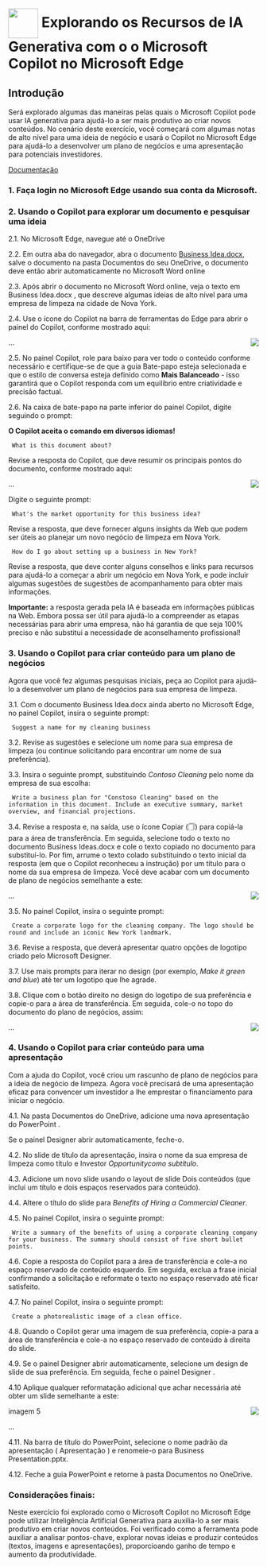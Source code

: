 <h1>
    <a href="https://www.dio.me/">
     <img align="center" width="60px" src="https://hermes.dio.me/lab_projects/badges/c1203540-e5d4-40d1-a1e8-a7e0387d8abe.png"></a>
    <span> 
Explorando os Recursos de IA Generativa com o o Microsoft Copilot no Microsoft Edge
</span>
</h1>

## Introdução
Será explorado algumas das maneiras pelas quais o Microsoft Copilot pode usar IA generativa para ajudá-lo a ser mais produtivo ao criar novos conteúdos. No cenário deste exercício, você começará com algumas notas de alto nível para uma ideia de negócio e usará o Copilot no Microsoft Edge para ajudá-lo a desenvolver um plano de negócios e uma apresentação para potenciais investidores.

[Documentação](https://microsoftlearning.github.io/mslearn-ai-fundamentals/Instructions/Labs/12-generative-ai.html)

### 1. Faça login no Microsoft Edge usando sua conta da Microsoft.

### 2. Usando o Copilot para explorar um documento e pesquisar uma ideia

2.1. No Microsoft Edge, navegue até o OneDrive

2.2. Em outra aba do navegador, abra o documento [Business Idea.docx](https://github.com/MicrosoftLearning/mslearn-ai-fundamentals/raw/main/data/generative-ai/Business%20Idea.docx), salve o documento na pasta Documentos do seu OneDrive, o documento deve então abrir automaticamente no Microsoft Word online

2.3. Após abrir o documento no Microsoft Word online, veja o texto em Business Idea.docx , que descreve algumas ideias de alto nível para uma empresa de limpeza na cidade de Nova York.

2.4. Use o ícone do Copilot na barra de ferramentas do Edge para abrir o painel do Copilot, conforme mostrado aqui:

<img align="right" src="https://github.com/lucasdechiara/DIO-Microsoft-Azure-AI-Fundamentals/blob/main/imagens/DP05%20-%20Explorando%20os%20Recursos%20de%20IA%20Generativa%20com%20o%20o%20Microsoft%20Copilot/01.png" width=""/> 

... 

2.5. No painel Copilot, role para baixo para ver todo o conteúdo conforme necessário e certifique-se de que a guia Bate-papo esteja selecionada e que o estilo de conversa esteja definido como **Mais Balanceado** - isso garantirá que o Copilot responda com um equilíbrio entre criatividade e precisão factual.

2.6. Na caixa de bate-papo na parte inferior do painel Copilot, digite seguindo o prompt:

**O Copilot aceita o comando em diversos idiomas!**
```
 What is this document about?
```
Revise a resposta do Copilot, que deve resumir os principais pontos do documento, conforme mostrado aqui:

<img align="right" src="https://github.com/lucasdechiara/DIO-Microsoft-Azure-AI-Fundamentals/blob/main/imagens/DP05%20-%20Explorando%20os%20Recursos%20de%20IA%20Generativa%20com%20o%20o%20Microsoft%20Copilot/02.png" width=""/> 

... 

Digite o seguinte prompt:
```
 What's the market opportunity for this business idea?
```
Revise a resposta, que deve fornecer alguns insights da Web que podem ser úteis ao planejar um novo negócio de limpeza em Nova York.

```
 How do I go about setting up a business in New York?
```
Revise a resposta, que deve conter alguns conselhos e links para recursos para ajudá-lo a começar a abrir um negócio em Nova York, e pode incluir algumas sugestões de sugestões de acompanhamento para obter mais informações.

**Importante:** a resposta gerada pela IA é baseada em informações públicas na Web. Embora possa ser útil para ajudá-lo a compreender as etapas necessárias para abrir uma empresa, não há garantia de que seja 100% preciso e não substitui a necessidade de aconselhamento profissional!

### 3. Usando o Copilot para criar conteúdo para um plano de negócios

Agora que você fez algumas pesquisas iniciais, peça ao Copilot para ajudá-lo a desenvolver um plano de negócios para sua empresa de limpeza.

3.1. Com o documento Business Idea.docx ainda aberto no Microsoft Edge, no painel Copilot, insira o seguinte prompt:
```
 Suggest a name for my cleaning business
```
3.2. Revise as sugestões e selecione um nome para sua empresa de limpeza (ou continue solicitando para encontrar um nome de sua preferência).

3.3. Insira o seguinte prompt, substituindo *Contoso Cleaning* pelo nome da empresa de sua escolha:
```
 Write a business plan for "Constoso Cleaning" based on the information in this document. Include an executive summary, market overview, and financial projections.
```
3.4. Revise a resposta e, na saída, use o ícone Copiar (🗍) para copiá-la para a área de transferência. Em seguida, selecione todo o texto no documento Business Ideas.docx e cole o texto copiado no documento para substituí-lo. Por fim, arrume o texto colado substituindo o texto inicial da resposta (em que o Copilot reconheceu a instrução) por um título para o nome da sua empresa de limpeza. Você deve acabar com um documento de plano de negócios semelhante a este:

<img align="right" src="https://github.com/lucasdechiara/DIO-Microsoft-Azure-AI-Fundamentals/blob/main/imagens/DP05%20-%20Explorando%20os%20Recursos%20de%20IA%20Generativa%20com%20o%20o%20Microsoft%20Copilot/03.png" width=""/> 

... 

3.5. No painel Copilot, insira o seguinte prompt:
```
 Create a corporate logo for the cleaning company. The logo should be round and include an iconic New York landmark.
```
3.6. Revise a resposta, que deverá apresentar quatro opções de logotipo criado pelo Microsoft Designer.

3.7. Use mais prompts para iterar no design (por exemplo, *Make it green and blue*) até ter um logotipo que lhe agrade.

3.8. Clique com o botão direito no design do logotipo de sua preferência e copie-o para a área de transferência. Em seguida, cole-o no topo do documento do plano de negócios, assim:

<img align="right" src="https://github.com/lucasdechiara/DIO-Microsoft-Azure-AI-Fundamentals/blob/main/imagens/DP05%20-%20Explorando%20os%20Recursos%20de%20IA%20Generativa%20com%20o%20o%20Microsoft%20Copilot/04.png" width=""/> 

... 

### 4. Usando o Copilot para criar conteúdo para uma apresentação

Com a ajuda do Copilot, você criou um rascunho de plano de negócios para a ideia de negócio de limpeza. Agora você precisará de uma apresentação eficaz para convencer um investidor a lhe emprestar o financiamento para iniciar o negócio.

4.1. Na pasta Documentos do OneDrive, adicione uma nova apresentação do PowerPoint .

Se o painel Designer abrir automaticamente, feche-o.

4.2. No slide de título da apresentação, insira o nome da sua empresa de limpeza como título e Investor *Opportunitycomo subtítulo*.

4.3. Adicione um novo slide usando o layout de slide Dois conteúdos (que inclui um título e dois espaços reservados para conteúdo).

4.4. Altere o título do slide para *Benefits of Hiring a Commercial Cleaner*.

4.5. No painel Copilot, insira o seguinte prompt:
```
 Write a summary of the benefits of using a corporate cleaning company for your business. The summary should consist of five short bullet points.
```
4.6. Copie a resposta do Copilot para a área de transferência e cole-a no espaço reservado de conteúdo esquerdo. Em seguida, exclua a frase inicial confirmando a solicitação e reformate o texto no espaço reservado até ficar satisfeito.

4.7. No painel Copilot, insira o seguinte prompt:
```
 Create a photorealistic image of a clean office.
```

4.8. Quando o Copilot gerar uma imagem de sua preferência, copie-a para a área de transferência e cole-a no espaço reservado de conteúdo à direita do slide.

4.9. Se o painel Designer abrir automaticamente, selecione um design de slide de sua preferência. Em seguida, feche o painel Designer .

4.10 Aplique qualquer reformatação adicional que achar necessária até obter um slide semelhante a este:

imagem 5
<img align="right" src="https://github.com/lucasdechiara/DIO-Microsoft-Azure-AI-Fundamentals/blob/main/imagens/DP05%20-%20Explorando%20os%20Recursos%20de%20IA%20Generativa%20com%20o%20o%20Microsoft%20Copilot/05.png" width=""/> 

... 

4.11. Na barra de título do PowerPoint, selecione o nome padrão da apresentação ( Apresentação ) e renomeie-o para Business Presentation.pptx.

4.12. Feche a guia PowerPoint e retorne à pasta Documentos no OneDrive.

### Considerações finais:
Neste exercício foi explorado como o Microsoft Copilot no Microsoft Edge pode utilizar Inteligência Artificial Generativa para auxilia-lo a ser mais produtivo em criar novos conteúdos. Foi verificado como a ferramenta pode auxiliar a analisar pontos-chave, explorar novas ideias e produzir conteúdos (textos, imagens e apresentações), proporcioando ganho de tempo e aumento da produtividade. 
